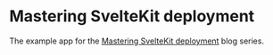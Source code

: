 # Mastering SvelteKit deployment

The example app for the [Mastering SvelteKit deployment](https://fayez.io/blog/mastering_sveltekit_deployment) blog series.